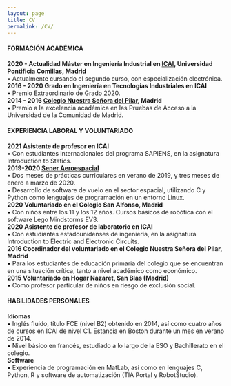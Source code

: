 ```yaml
---
layout: page
title: CV
permalink: /CV/
---
```


#### **FORMACIÓN ACADÉMICA**
**2020 - Actualidad Máster en Ingeniería Industrial en [ICAI](https://www.comillas.edu/icai/), Universidad Pontificia Comillas, Madrid** <br />
        • Actualmente cursando el segundo curso, con especialización electrónica.<br />
**2016 - 2020 Grado en Ingeniería en Tecnologías Industriales en ICAI**<br />
        • Premio Extraordinario de Grado 2020.<br />
**2014 - 2016 [Colegio Nuestra Señora del Pilar](https://www.nspilar.com/), Madrid**<br />
        • Premio a la excelencia académica en las Pruebas de Acceso a la Universidad de la Comunidad de Madrid.<br />

#### **EXPERIENCIA LABORAL Y VOLUNTARIADO**
**2021 Asistente de profesor en ICAI<br />**
        • Con estudiantes internacionales del programa SAPIENS, en la asignatura Introduction to Statics.<br />
**2019-2020 [Sener Aeroespacial](https://www.aeroespacial.sener/)<br />**
        • Dos meses de prácticas curriculares en verano de 2019, y tres meses de enero a marzo de 2020.<br />
        • Desarrollo de software de vuelo en el sector espacial, utilizando C y Python como lenguajes de programación en un entorno Linux.<br />
**2020 Voluntariado en el Colegio San Alfonso, Madrid<br />**
        • Con niños entre los 11 y los 12 años. Cursos básicos de robótica con el software Lego Mindstorms EV3.<br />
**2020 Asistente de profesor de laboratorio en ICAI<br />**
        • Con estudiantes estadounidenses de ingeniería, en la asignatura Introduction to Electric and Electronic Circuits.<br />
**2016 Coordinador del voluntariado en el Colegio Nuestra Señora del Pilar, Madrid<br />**
        • Para los estudiantes de educación primaria del colegio que se encuentran en una situación crítica, tanto a nivel académico como económico.<br />
**2015 Voluntariado en Hogar Nazaret, San Blas (Madrid)<br />**
        • Como profesor particular de niños en riesgo de exclusión social.<br />

#### **HABILIDADES PERSONALES**
**Idiomas** <br /> • Inglés fluido, título FCE (nivel B2) obtenido en 2014, así como cuatro años de cursos en ICAI de nivel C1. Estancia en Boston durante un mes en verano de 2014.<br />
• Nivel básico en francés, estudiado a lo largo de la ESO y Bachillerato en el colegio.<br />
**Software** <br />• Experiencia de programación en MatLab, así como en lenguajes C, Python, R y software de automatización (TIA Portal y RobotStudio).<br />
